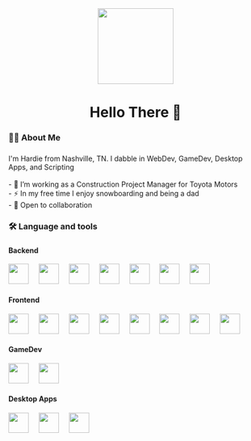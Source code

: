 <div align="center">
  <img height="150" src="https://img.freepik.com/free-vector/retro-80s-landscape-scene-game-style_1017-32947.jpg?size=626&ext=jpg&ga=GA1.1.87170709.1707782400&semt=sph"  />
</div>

###

<h1 align="center">Hello There 👋</h1>

###

<h3 align="left">👩‍💻  About Me</h3>

###

<p align="left">I'm Hardie from Nashville, TN. I dabble in WebDev, GameDev, Desktop Apps, and Scripting<br><br>- 🔭 I’m working as a Construction Project Manager for Toyota Motors<br>- ⚡ In my free time I enjoy snowboarding and being a dad<br>- 🤝 Open to collaboration</p>

###

<h3 align="left">🛠 Language and tools</h3>

###

<h4 align="left">Backend</h4>
<div align="left">
  <img src="https://cdn.jsdelivr.net/gh/devicons/devicon@latest/icons/python/python-original.svg" height="40"/>
  <img width="12" />
  <img src="https://cdn.jsdelivr.net/gh/devicons/devicon@latest/icons/flask/flask-original-wordmark.svg" height="40"/>
  <img width="12" />
  <img src="https://cdn.jsdelivr.net/gh/devicons/devicon@latest/icons/django/django-plain-wordmark.svg" height="40"/>
  <img width="12" />
  <img src="https://cdn.jsdelivr.net/gh/devicons/devicon@latest/icons/postgresql/postgresql-original-wordmark.svg" height="40"/>
  <img width="12" />
  <img src="https://cdn.jsdelivr.net/gh/devicons/devicon@latest/icons/sqlite/sqlite-original-wordmark.svg" height="40"/>
  <img width="12" />
  <img src="https://cdn.jsdelivr.net/gh/devicons/devicon@latest/icons/googlecloud/googlecloud-original.svg" height="40"/>
  <img width="12" />
  <img src="https://cdn.jsdelivr.net/gh/devicons/devicon@latest/icons/docker/docker-original-wordmark.svg" height="40"/>
</div>


<h4 align="left">Frontend</h4>
<div align="left">
  <img src="https://cdn.jsdelivr.net/gh/devicons/devicon@latest/icons/typescript/typescript-original.svg" height="40"/>
  <img width="12" />
  <img src="https://cdn.jsdelivr.net/gh/devicons/devicon@latest/icons/javascript/javascript-original.svg" height="40"/>
  <img width="12" />
  <img src="https://cdn.jsdelivr.net/gh/devicons/devicon@latest/icons/svelte/svelte-original.svg" height="40"/>
  <img width="12" />
  <img src="https://cdn.jsdelivr.net/gh/devicons/devicon@latest/icons/jquery/jquery-original-wordmark.svg" height="40"/>
  <img width="12" />
  <img src="https://cdn.jsdelivr.net/gh/devicons/devicon@latest/icons/bootstrap/bootstrap-original-wordmark.svg" height="40"/>
  <img width="12" />
  <img src="https://cdn.jsdelivr.net/gh/devicons/devicon@latest/icons/sass/sass-original.svg" height="40"/>
  <img width="12" />
  <img src="https://cdn.jsdelivr.net/gh/devicons/devicon@latest/icons/html5/html5-original-wordmark.svg" height="40"/>
  <img width="12" />
  <img src="https://cdn.jsdelivr.net/gh/devicons/devicon@latest/icons/css3/css3-original-wordmark.svg" height="40"/>
</div>


<h4 align="left">GameDev</h4>
<div align="left">
  <img src="https://cdn.jsdelivr.net/gh/devicons/devicon@latest/icons/godot/godot-original-wordmark.svg" height="40"/>
  <img width="12" />
  <img src="https://cdn.jsdelivr.net/gh/devicons/devicon@latest/icons/blender/blender-original.svg" height="40"/>  
</div>


<h4 align="left">Desktop Apps</h4>
<div align="left">
  <img src="https://cdn.jsdelivr.net/gh/devicons/devicon@latest/icons/visualbasic/visualbasic-plain.svg" height="40" />
  <img width="12" />
  <img src="https://cdn.jsdelivr.net/gh/devicons/devicon@latest/icons/csharp/csharp-original.svg" height="40"/>
  <img width="12" />
  <img src="https://cdn.jsdelivr.net/gh/devicons/devicon@latest/icons/dot-net/dot-net-original-wordmark.svg" height="40"/>
</div>

###

<!--
- 🔭 I’m currently working on ...
- 🌱 I’m currently learning ...
- 👯 I’m looking to collaborate on ...
- 🤔 I’m looking for help with ...
- 💬 Ask me about ...
- 📫 How to reach me: ...
- 😄 Pronouns: ...
- ⚡ Fun fact: ...
-->
